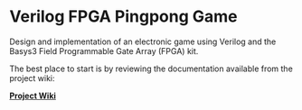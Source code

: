 # Verilog FPGA Pingpong Game

Design and implementation of an electronic game using Verilog and the Basys3 Field Programmable Gate Array (FPGA) kit.

The best place to start is by reviewing the documentation available from the project wiki:

**[Project Wiki](https://github.com/bizkiwi/verilog-fpga-pingpong-game/wiki)** 
